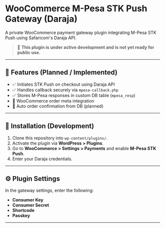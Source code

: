 # WooCommerce M-Pesa STK Push Gateway (Daraja)

A private WooCommerce payment gateway plugin integrating M-Pesa STK Push using Safaricom's Daraja API.

> 🚧 **This plugin is under active development and is not yet ready for public use.**

---

## 🔧 Features (Planned / Implemented)

- ✅ Initiates STK Push on checkout using Daraja API
- ✅ Handles callback securely via `mpesa-callback.php`
- ✅ Stores M-Pesa responses in custom DB table (`mpesa_resp`)
- 🔄 WooCommerce order meta integration 
- 🔄 Auto order confirmation from DB (planned)

---

## 🚀 Installation (Development)

1. Clone this repository into `wp-content/plugins/`.
2. Activate the plugin via **WordPress > Plugins**.
3. Go to **WooCommerce > Settings > Payments** and enable **M-Pesa STK Push**.
4. Enter your Daraja credentials.

---

## ⚙️ Plugin Settings

In the gateway settings, enter the following:

- **Consumer Key**
- **Consumer Secret**
- **Shortcode**
- **Passkey**

---



